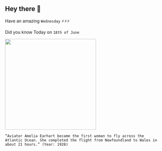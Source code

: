 ## Hey there 👋
Have an amazing `Wednesday` ⚡⚡⚡

Did you know Today on `18th of June`
 
 [<img src="https://cdn.britannica.com/08/75508-050-FCDFE7FF/Amelia-Earhart-woman-flight-25-1932.jpg" width="300" />](https://en.wikipedia.org/wiki/Amelia_Earhart) 
 ```
“Aviator Amelia Earhart became the first woman to fly across the Atlantic Ocean. She completed the flight from Newfoundland to Wales in about 21 hours.” (Year: 1928)
```
